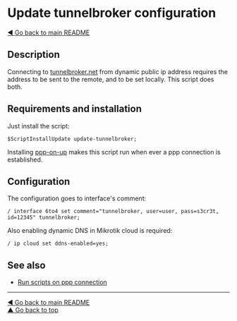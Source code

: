 Update tunnelbroker configuration
=================================

[◀ Go back to main README](../README.md)

Description
-----------

Connecting to [tunnelbroker.net](//tunnelbroker.net) from dynamic public
ip address requires the address to be sent to the remote, and to be set
locally. This script does both.

Requirements and installation
-----------------------------

Just install the script:

    $ScriptInstallUpdate update-tunnelbroker;

Installing [ppp-on-up](ppp-on-up.md) makes this script run when ever a ppp
connection is established.

Configuration
-------------

The configuration goes to interface's comment:

    / interface 6to4 set comment="tunnelbroker, user=user, pass=s3cr3t, id=12345" tunnelbroker;

Also enabling dynamic DNS in Mikrotik cloud is required:

    / ip cloud set ddns-enabled=yes;

See also
--------

* [Run scripts on ppp connection](ppp-on-up.md)

---
[◀ Go back to main README](../README.md)  
[▲ Go back to top](#top)
